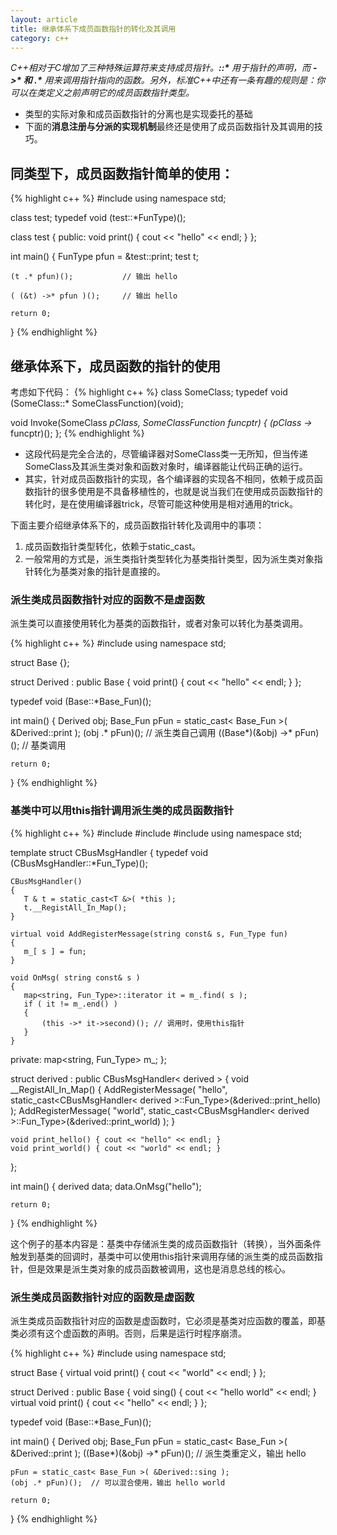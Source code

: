 ```yaml
---
layout: article
title: 继承体系下成员函数指针的转化及其调用
category: c++
---
```

*C++相对于C增加了三种特殊运算符来支持成员指针。**::\*** 用于指针的声明，而 **->\* 和 \.\*** 用来调用指针指向的函数。另外，标准C++中还有一条有趣的规则是：你可以在类定义之前声明它的成员函数指针类型。*
 
* 类型的实际对象和成员函数指针的分离也是实现委托的基础
* 下面的**消息注册与分派的实现机制**最终还是使用了成员函数指针及其调用的技巧。
 
## 同类型下，成员函数指针简单的使用：
{% highlight c++ %}
#include <iostream>
using namespace std;
 
class test;
typedef void (test::*FunType)();
 
class test
{
public:
    void print() { cout << "hello" << endl; }
};
 
int main()
{
    FunType pfun = &test::print;
    test t;
 
    (t .* pfun)();           // 输出 hello
 
    ( (&t) ->* pfun )();     // 输出 hello
 
    return 0;
}
{% endhighlight %}

 
## 继承体系下，成员函数的指针的使用
考虑如下代码：
{% highlight c++ %}
class SomeClass;
typedef void (SomeClass::* SomeClassFunction)(void);
 
void Invoke(SomeClass *pClass, SomeClassFunction funcptr)
{
    (pClass ->* funcptr)();
};
{% endhighlight %}

* 这段代码是完全合法的，尽管编译器对SomeClass类一无所知，但当传递SomeClass及其派生类对象和函数对象时，编译器能让代码正确的运行。
* 其实，针对成员函数指针的实现，各个编译器的实现各不相同，依赖于成员函数指针的很多使用是不具备移植性的，也就是说当我们在使用成员函数指针的转化时，是在使用编译器trick，尽管可能这种使用是相对通用的trick。
 
下面主要介绍继承体系下的，成员函数指针转化及调用中的事项：  

1. 成员函数指针类型转化，依赖于static_cast。
2. 一般常用的方式是，派生类指针类型转化为基类指针类型，因为派生类对象指针转化为基类对象的指针是直接的。
 
 
### 派生类成员函数指针对应的函数不是虚函数
派生类可以直接使用转化为基类的函数指针，或者对象可以转化为基类调用。

{% highlight c++ %}
#include <iostream>
using namespace std;
 
struct Base {};
 
struct Derived : public Base
{
    void print() { cout << "hello" << endl; }
};
 
typedef void (Base::*Base_Fun)();
 
int main()
{
    Derived obj;
    Base_Fun pFun = static_cast< Base_Fun >( &Derived::print );
    (obj .* pFun)();             // 派生类自己调用
    ((Base*)(&obj) ->* pFun)(); // 基类调用
 
    return 0;
}
{% endhighlight %}
 
### 基类中可以用this指针调用派生类的成员函数指针
{% highlight c++ %}
#include <iostream>
#include <map>
#include <string>
using namespace std;
 
template<typename T>
struct CBusMsgHandler
{
    typedef void (CBusMsgHandler::*Fun_Type)();
 
    CBusMsgHandler()
    {
       T & t = static_cast<T &>( *this );
       t.__RegistAll_In_Map();
    }
 
    virtual void AddRegisterMessage(string const& s, Fun_Type fun)
    {
       m_[ s ] = fun;
    }
 
    void OnMsg( string const& s )
    {
       map<string, Fun_Type>::iterator it = m_.find( s );
       if ( it != m_.end() )
       {
           (this ->* it->second)(); // 调用时，使用this指针
       }
    }
 
private:
    map<string, Fun_Type> m_;
};
 
struct derived : public CBusMsgHandler< derived >
{
    void __RegistAll_In_Map()
    {
       AddRegisterMessage( "hello", static_cast<CBusMsgHandler< derived >::Fun_Type>(&derived::print_hello) );
       AddRegisterMessage( "world", static_cast<CBusMsgHandler< derived >::Fun_Type>(&derived::print_world) );
    }
 
    void print_hello() { cout << "hello" << endl; }
    void print_world() { cout << "world" << endl; }
};
 
int main()
{
    derived data;
    data.OnMsg("hello");
 
    return 0;
}
{% endhighlight %}
 
这个例子的基本内容是：基类中存储派生类的成员函数指针（转换），当外面条件触发到基类的回调时，基类中可以使用this指针来调用存储的派生类的成员函数指针，但是效果是派生类对象的成员函数被调用，这也是消息总线的核心。
 
 
### 派生类成员函数指针对应的函数是虚函数
派生类成员函数指针对应的函数是虚函数时，它必须是基类对应函数的覆盖，即基类必须有这个虚函数的声明。否则，后果是运行时程序崩溃。

{% highlight c++ %}
#include <iostream>
using namespace std;
 
struct Base
{
    virtual void print() { cout << "world" << endl; }
};
 
struct Derived : public Base
{
    void sing() { cout << "hello world" << endl; }
    virtual void print() { cout << "hello" << endl; }
};
 
typedef void (Base::*Base_Fun)();
 
int main()
{
    Derived obj;
    Base_Fun pFun = static_cast< Base_Fun >( &Derived::print );
    ((Base*)(&obj) ->* pFun)(); // 派生类重定义，输出 hello
 
    pFun = static_cast< Base_Fun >( &Derived::sing );
    (obj .* pFun)();  // 可以混合使用，输出 hello world
 
    return 0;
}
{% endhighlight %}